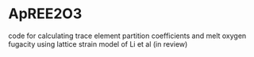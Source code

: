 # ApREE2O3
code for calculating trace element partition coefficients and melt oxygen fugacity using lattice strain model of Li et al (in review)
